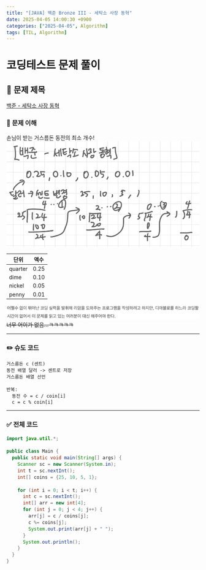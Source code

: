 ```yaml
---
title: "[JAVA] 백준 Bronze III - 세탁소 사장 동혁"
date: 2025-04-05 14:00:30 +0900
categories: ["2025-04-05", Algorithm]
tags: [TIL, Algorithm]
---
```

# 코딩테스트 문제 풀이

## 📘 문제 제목
[백준 - 세탁소 사장 동혁](https://www.acmicpc.net/problem/2720)

### 🧠 문제 이해
손님이 받는 거스름돈 동전의 최소 개수!  
![img_1.png](../../assets/img/2025-04-05/img_1.png)

| 단위      | 액수   |
|---------|------|
| quarter | 0.25 |
| dime    | 0.10 |
| nickel  | 0.05 |
| penny   | 0.01 |

![img.png](../../assets/img/2025-04-05/img.png)
~~너무 어이가 없음...ㅋㅋㅋㅋㅋ~~

---

### ✏️ 슈도 코드

```plaintext
거스름돈 c (센트)
동전 배열 달러 -> 센트로 저장
거스름돈 배열 선언

반복: 
  동전 수 = c / coin[i]
  c = c % coin[i]
```

---

### ✅ 전체 코드
```java
import java.util.*;

public class Main { 
  public static void main(String[] args) {
    Scanner sc = new Scanner(System.in);
    int t = sc.nextInt();
    int[] coins = {25, 10, 5, 1};
    
    for (int i = 0; i < t; i++) {
      int c = sc.nextInt();
      int[] arr = new int[4];
      for (int j = 0; j < 4; j++) {
        arr[j] = c / coins[j];
        c %= coins[j];
        System.out.print(arr[j] + " ");
      }
      System.out.println();
    }
  }
}
```
